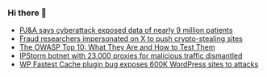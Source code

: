 ### Hi there 👋

<!--START_SECTION:feed-->
* [PJ&A says cyberattack exposed data of nearly 9 million patients](https://www.bleepingcomputer.com/news/security/pj-and-a-says-cyberattack-exposed-data-of-nearly-9-million-patients/)
* [Fraud researchers impersonated on X to push crypto-stealing sites](https://www.bleepingcomputer.com/news/security/fraud-researchers-impersonated-on-x-to-push-crypto-stealing-sites/)
* [The OWASP Top 10: What They Are and How to Test Them](https://www.bleepingcomputer.com/news/security/the-owasp-top-10-what-they-are-and-how-to-test-them/)
* [IPStorm botnet with 23,000 proxies for malicious traffic dismantled](https://www.bleepingcomputer.com/news/security/ipstorm-botnet-with-23-000-proxies-for-malicious-traffic-dismantled/)
* [WP Fastest Cache plugin bug exposes 600K WordPress sites to attacks](https://www.bleepingcomputer.com/news/security/wp-fastest-cache-plugin-bug-exposes-600k-wordpress-sites-to-attacks/)
<!--END_SECTION:feed-->

<!--
**frankenk/frankenk** is a ✨ _special_ ✨ repository because its `README.md` (this file) appears on your GitHub profile.

Here are some ideas to get you started:

- 🔭 I’m currently working on ...
- 🌱 I’m currently learning ...
- 👯 I’m looking to collaborate on ...
- 🤔 I’m looking for help with ...
- 💬 Ask me about ...
- 📫 How to reach me: ...
- 😄 Pronouns: ...
- ⚡ Fun fact: ...
-->



